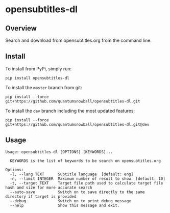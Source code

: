# opensubtitles-dl

## Overview
Search and download from opensubtitles.org from the command line.

## Install
To install from PyPi, simply run:

    pip install opensubtitles-dl
    
To install the `master` branch from git:

    pip install --force git+https://github.com/quantumsnowball/opensubtitles-dl.git

To install the `dev` branch including the most updated features:

    pip install --force git+https://github.com/quantumsnowball/opensubtitles-dl.git@dev

## Usage
    Usage: opensubtitles-dl [OPTIONS] [KEYWORDS]...

      KEYWORDS is the list of keywords to be search on opensubtitles.org

    Options:
      -l, --lang TEXT      Subtitle language  [default: eng]
      -n, --limit INTEGER  Maximum number of result to show  [default: 10]
      -t, --target TEXT    Target file path used to calculate target file hash and size for more accurate search
      --auto-save          Switch on to save directly to the same directory if target is provided
      --debug              Switch on to print debug message
      --help               Show this message and exit.
